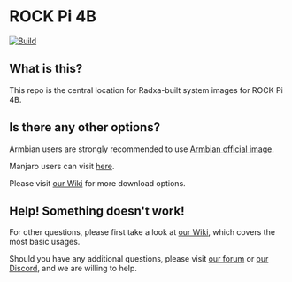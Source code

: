# ROCK Pi 4B
[![Build](https://github.com/radxa-build/rock-pi-4b/workflows/Build/badge.svg)](https://github.com/radxa-build/rock-pi-4b/actions/workflows/build.yml)

## What is this?

This repo is the central location for Radxa-built system images for ROCK Pi 4B.

## Is there any other options?

Armbian users are strongly recommended to use [Armbian official image](https://www.armbian.com/rockpi4/).

Manjaro users can visit [here](https://github.com/manjaro-arm/rockpi4b-images).

Please visit [our Wiki](https://wiki.radxa.com/Rock4/downloads) for more download options.

## Help! Something doesn't work!

For other questions, please first take a look at [our Wiki](https://wiki.radxa.com/Rock4), which covers the most basic usages.

Should you have any additional questions, please visit [our forum](https://forum.radxa.com/) or [our Discord](https://rock.sh/go), and we are willing to help.
